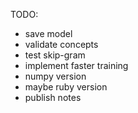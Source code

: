 TODO:
* save model
* validate concepts
* test skip-gram
* implement faster training
* numpy version
* maybe ruby version
* publish notes
